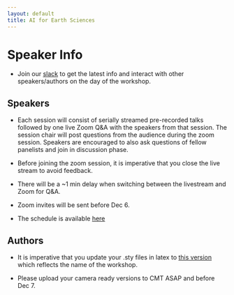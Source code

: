 ```yaml
---
layout: default
title: AI for Earth Sciences
--- 
```



# Speaker Info

* Join our [slack](https://join.slack.com/t/ai4earth/shared_invite/zt-jkg0i982-VYRAd0HbjCG_6970Hcqfwg) to get the latest info and interact with other speakers/authors on the day of the workshop.  

## Speakers

* Each session will consist of serially streamed pre-recorded talks followed by one live Zoom Q&A with the speakers from that session. The session chair will post questions from the audience during the zoom session. Speakers are encouraged to also ask questions of fellow panelists and join in discussion phase.   
* Before joining the zoom session, it is imperative that you close the live stream to avoid feedback.  

* There will be a ~1 min delay when switching between the livestream and Zoom for Q&A.     
* Zoom invites will be sent before Dec 6.  

* The schedule is available [here](https://ai4earthscience.github.io/neurips-2020-workshop/schedule)  

## Authors

* It is imperative that you update your .sty files in latex to [this version](https://raw.githubusercontent.com/ai4earthscience/neurips-2020-workshop/master/misc/neurips_2020.sty) which reflects the name of the workshop. 

* Please upload your camera ready versions to CMT ASAP and before Dec 7.    




